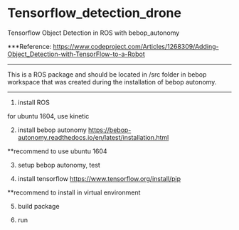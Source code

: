 # Tensorflow_detection_drone

Tensorflow Object Detection in ROS with bebop_autonomy

***Reference:
https://www.codeproject.com/Articles/1268309/Adding-Object_Detection-with-TensorFlow-to-a-Robot

---------------------------------------------------------------------------------------------------------------------------------

This is a ROS package and should be located in /src folder in bebop workspace that was created during the installation of bebop autonomy.

----------------------------------------------------------------------------------------------------------------------------------

1) install ROS

for ubuntu 1604, use kinetic

2) install bebop autonomy
https://bebop-autonomy.readthedocs.io/en/latest/installation.html

**recommend to use ubuntu 1604

3) setup bebop autonomy, test

4) install tensorflow
https://www.tensorflow.org/install/pip

**recommend to install in virtual environment

5) build package

6) run
